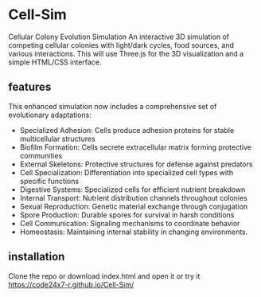 # Cell-Sim
Cellular Colony Evolution Simulation
An interactive 3D simulation of competing cellular colonies with light/dark cycles, food sources, and various interactions. This will use Three.js for the 3D visualization and a simple HTML/CSS interface.

## features

This enhanced simulation now includes a comprehensive set of evolutionary adaptations:

* Specialized Adhesion: Cells produce adhesion proteins for stable multicellular structures
* Biofilm Formation: Cells secrete extracellular matrix forming protective communities
* External Skeletons: Protective structures for defense against predators
* Cell Specialization: Differentiation into specialized cell types with specific functions
* Digestive Systems: Specialized cells for efficient nutrient breakdown
* Internal Transport: Nutrient distribution channels throughout colonies
* Sexual Reproduction: Genetic material exchange through conjugation
* Spore Production: Durable spores for survival in harsh conditions
* Cell Communication: Signaling mechanisms to coordinate behavior
* Homeostasis: Maintaining internal stability in changing environments.

## installation

Clone the repo or download index.html and open it or
try it <https://code24x7-r.github.io/Cell-Sim/>
